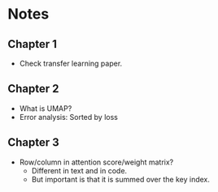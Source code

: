# Notes

## Chapter 1
- Check transfer learning paper.

## Chapter 2
- What is UMAP?
- Error analysis: Sorted by loss

## Chapter 3
- Row/column in attention score/weight matrix?
  - Different in text and in code.
  - But important is that it is summed over the key index.